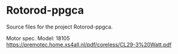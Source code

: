 # Rotorod-ppgca
Source files for the project Rotorod-ppgca.

Motor spec. Model: 18105
https://premotec.home.xs4all.nl/pdf/coreless/CL29-3%20Watt.pdf
